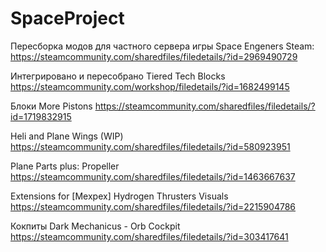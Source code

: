 # SpaceProject
Пересборка модов для частного сервера игры Space Engeners
Steam: https://steamcommunity.com/sharedfiles/filedetails/?id=2969490729

Интегрировано и пересобрано
Tiered Tech Blocks
https://steamcommunity.com/workshop/filedetails/?id=1682499145

Блоки
More Pistons
https://steamcommunity.com/sharedfiles/filedetails/?id=1719832915

Heli and Plane Wings (WIP)
https://steamcommunity.com/sharedfiles/filedetails/?id=580923951

Plane Parts plus: Propeller
https://steamcommunity.com/sharedfiles/filedetails/?id=1463667637

Extensions for [Mexpex] Hydrogen Thrusters Visuals
https://steamcommunity.com/sharedfiles/filedetails/?id=2215904786

Кокпиты
Dark Mechanicus - Orb Cockpit
https://steamcommunity.com/sharedfiles/filedetails/?id=303417641
